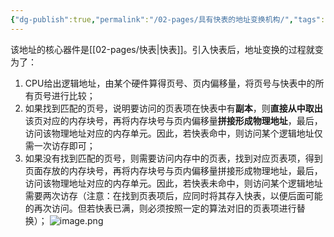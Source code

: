 ```yaml
---
{"dg-publish":true,"permalink":"/02-pages/具有快表的地址变换机构/","tags":["personal/blog","os"]}
---
```


该地址的核心器件是[[02-pages/快表\|快表]]。引入快表后，地址变换的过程就变为了：
 1. CPU给出逻辑地址，由某个硬件算得页号、页内偏移量，将页号与快表中的所有页号进行比较；
 2. 如果找到匹配的页号，说明要访问的页表项在快表中有**副本**，则**直接从中取出**该页对应的内存块号，再将内存块号与页内偏移量**拼接形成物理地址**，最后，访问该物理地址对应的内存单元。因此，若快表命中，则访问某个逻辑地址仅需一次访存即可；
 3. 如果没有找到匹配的页号，则需要访问内存中的页表，找到对应页表项，得到页面存放的内存块号，再将内存块号与页内偏移量拼接形成物理地址，最后，访问该物理地址对应的内存单元。因此，若快表未命中，则访问某个逻辑地址需要两次访存（注意：在找到页表项后，应同时将其存入快表，以便后面可能的再次访问。但若快表已满，则必须按照一定的算法对旧的页表项进行替换）；
![image.png](https://yelanyanyu-img-bed.oss-cn-hangzhou.aliyuncs.com/img/blog/2024/09/20240913181724.png)
